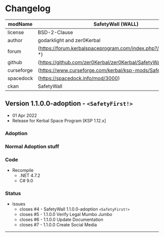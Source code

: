 # Changelog  
  
| modName    | SafetyWall (WALL)                                                |
| ---------- | ---------------------------------------------------------------- |
| license    | BSD-2-Clause                                                     |
| author     | godarklight and zer0Kerbal                                       |
| forum      | (https://forum.kerbalspaceprogram.com/index.php?/topic/207496-*) |
| github     | (https://github.com/zer0Kerbal/zer0Kerbal/SafetyWall)            |
| curseforge | (https://www.curseforge.com/kerbal/ksp-mods/SafetyWall)          |
| spacedock  | (https://spacedock.info/mod/3000)                                |
| ckan       | SafetyWall                                                       |

## Version 1.1.0.0-adoption - `<SafetyFirst!>`

* 01 Apr 2022  
* Release for Kerbal Space Program [KSP 1.12.x]

### Adoption

### Normal Adoption stuff

### Code

* Recompile
  * .NET 4.7.2
  * C# 9.0

### Status

* Issues
  * closes #4 - SafetyWall 1.1.0.0-adoption `<SafetyFirst!>`
  * closes #5 - 1.1.0.0 Verify Legal Mumbo Jumbo
  * closes #6 - 1.1.0.0 Update Documentation
  * closes #7 - 1.1.0.0 Create Social Media

---
